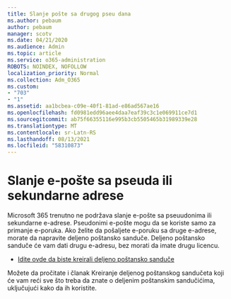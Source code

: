 ```yaml
---
title: Slanje pošte sa drugog pseu dana
ms.author: pebaum
author: pebaum
manager: scotv
ms.date: 04/21/2020
ms.audience: Admin
ms.topic: article
ms.service: o365-administration
ROBOTS: NOINDEX, NOFOLLOW
localization_priority: Normal
ms.collection: Adm_O365
ms.custom:
- "703"
- "1"
ms.assetid: aa1bcbea-c09e-40f1-81ad-e86ad567ae16
ms.openlocfilehash: fd0981edd96aee4daa7eaf39c3c1e069911ce7d1
ms.sourcegitcommit: ab75f66355116e995b3cb5505465b31989339e28
ms.translationtype: MT
ms.contentlocale: sr-Latn-RS
ms.lasthandoff: 08/13/2021
ms.locfileid: "58310873"
---
```

# <a name="send-email-from-an-alias-or-secondary-address"></a>Slanje e-pošte sa pseuda ili sekundarne adrese

Microsoft 365 trenutno ne podržava slanje e-pošte sa pseuudonima ili sekundarne e-adrese. Pseudonimi e-pošte mogu da se koriste samo za primanje e-poruka. Ako želite da pošaljete e-poruku sa druge e-adrese, morate da napravite deljeno poštansko sanduče. Deljeno poštansko sanduče će vam dati drugu e-adresu, bez morati da imate drugu licencu.
  
- [Idite ovde da biste kreirali deljeno poštansko sanduče](https://portal.office.com/AdminPortal/Home#/AssistedGuide/addemailoptions)

Možete da pročitate i članak Kreiranje deljenog poštanskog sandučeta koji će vam reći sve što treba da znate o deljenim poštanskim sandučićima, uključujući kako da ih koristite. [](https://docs.microsoft.com/microsoft-365/admin/email/create-a-shared-mailbox)